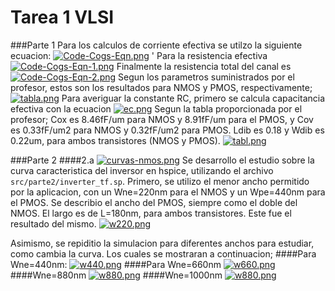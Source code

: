 # Tarea 1 VLSI

###Parte 1
Para los calculos de corriente efectiva se utilzo la siguiente ecuacion:
[![Code-Cogs-Eqn.png](https://i.postimg.cc/HLTc0xKQ/Code-Cogs-Eqn.png)](https://postimg.cc/G4Smdcb2)  '
Para la resistencia efectiva 
[![Code-Cogs-Eqn-1.png](https://i.postimg.cc/QC714zq5/Code-Cogs-Eqn-1.png)](https://postimg.cc/PvtCN29r)
Finalmente la resistencia total del canal es 
[![Code-Cogs-Eqn-2.png](https://i.postimg.cc/PJ1vzwtQ/Code-Cogs-Eqn-2.png)](https://postimg.cc/H8sLTj8r)
Segun los parametros suministrados por el profesor, estos son los resultados para NMOS y PMOS, respectivamente;
[![tabla.png](https://i.postimg.cc/G2hXfbBD/tabla.png)](https://postimg.cc/R3y165LC)
Para averiguar la constante RC, primero se calcula capacitancia efectiva con la ecuacion
[![ec.png](https://i.postimg.cc/fW7rRgsk/ec.png)](https://postimg.cc/V56R7gdc)
Segun la tabla proporcionada por el profesor; Cox es 8.46fF/um para NMOS y 8.91fF/um para el PMOS, y Cov es 0.33fF/um2 para NMOS y 0.32fF/um2 para PMOS. Ldib es 0.18 y Wdib es 0.22um, para ambos transistores (NMOS y PMOS). 
[![tabl.png](https://i.postimg.cc/pdGnCvKy/tabl.png)](https://postimg.cc/hJmj4Hyq)

###Parte 2
####2.a
[![curvas-nmos.png](https://i.postimg.cc/Sxj48pQg/curvas-nmos.png)](https://postimg.cc/TK8BMFDb)
Se desarrollo el estudio sobre la curva caracteristica del inversor en hspice, utilizando el archivo `src/parte2/inverter_tf.sp`. Primero, se utilizo el menor ancho permitido por la aplicacion, con un Wne=220nm para el NMOS y un Wpe=440nm para el PMOS. Se describio el ancho del PMOS, siempre como el doble del NMOS. El largo es de L=180nm, para ambos transistores. Este fue el resultado del mismo.
[![w220.png](https://i.postimg.cc/CxtRV6XX/w220.png)](https://postimg.cc/753H3Xxn)

Asimismo, se repiditio la simulacion para diferentes anchos para estudiar, como cambia la curva. Los cuales se mostraran a continuacion;
####Para Wne=440nm:
[![w440.png](https://i.postimg.cc/3rnJTcD1/w440.png)](https://postimg.cc/qg6dcQw6)
####Para Wne=660nm
[![w660.png](https://i.postimg.cc/tT9p03q8/w660.png)](https://postimg.cc/CZrWkff4)
####Wne=880nm
[![w880.png](https://i.postimg.cc/LXvRmJh5/w880.png)](https://postimg.cc/k6VLcXQP)
####Wne=1000nm
[![w880.png](https://i.postimg.cc/LXvRmJh5/w880.png)](https://postimg.cc/k6VLcXQP)



